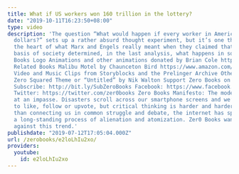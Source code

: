 ```yaml
---
title: What if US workers won 160 trillion in the lottery?
date: "2019-10-11T16:23:50+08:00"
type: video
description: 'The question “What would happen if every worker in America won a million
  dollars?” sets up a rather absurd thought experiment, but it’s one that gets to
  the heart of what Marx and Engels really meant when they claimed that the material
  basis of society determined, in the last analysis, what happens in society. Zero
  Books Logo Animations and other animations donated by Brian Cole https://www.instagram.com/robotbloodco/
  Related Books Malibu Motel by Chaunceton Bird https://www.amazon.com/Malibu-Motel-Novel-About-Colossal/dp/1789041724
  Video and Music Clips from Storyblocks and the Prelinger Archive Other Music Includes
  Zero Squared Theme or “Untitled” by Nik Walton Support Zero Books on Patreon: https://www.patreon.com/zerobooks
  Subscribe: http://bit.ly/SubZeroBooks Facebook: https://www.facebook.com/ZeroBooks/
  Twitter: https://twitter.com/zer0books Zero Books Manifesto: The modern world is
  at an impasse. Disasters scroll across our smartphone screens and we’re invited
  to like, follow or upvote, but critical thinking is harder and harder to find. Rather
  than connecting us in common struggle and debate, the internet has sped up and deepened
  a long-standing process of alienation and atomization. Zer0 Books wants to work
  against this trend.'
publishdate: "2019-07-12T17:05:04.000Z"
url: /zerobooks/e2loLhIu2xo/
providers:
  youtube:
    id: e2loLhIu2xo
---
```

